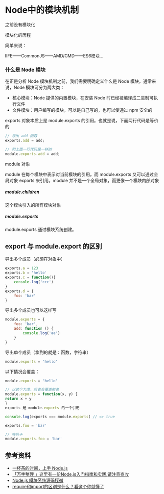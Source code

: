 # Node中的模块机制 



之前没有模块化

模块化的历程

简单来说：

IIFE——CommonJS——AMD/CMD——ES6模块...





### 什么是 Node 模块

在正是分析 Node 模块机制之前，我们需要明确定义什么是 Node 模块。通常来说，Node 模块可分为两大类：

- 核心模块：Node 提供的内置模块，在安装 Node 时已经被编译成二进制可执行文件
- 文件模块：用户编写的模块，可以是自己写的，也可以使通过 npm 安全的





exports 对象本质上是 module.exports 的引用。也就是说，下面两行代码是等价的

```javascript
// 导出 add 函数
exports.add = add;

// 和上面一行代码是一样的
module.exports.add = add;
```





module 对象

module 在每个模块中表示对当前模块的引用。而 module.exports 又可以通过全局对象 exports 来引用。module 并不是一个全局对象，而更像一个模块内部对象

##### module.children

这个模块引入的所有模块对象

##### module.exports 

module.exports 通过模块系统创建。









## export 与 module.export 的区别

导出多个成员（必须在对象中）

```javascript
exports.a = 123
exports.b = 'hello'
exports.c = function(){
	console.log('ccc')
}
exports.d = {
	foo: 'bar'
}
```


导出多个成员也可以这样写

```javascript
module.exports = {
    foo: 'bar',
    add: function () {
    	console.log('aa')
    }
}
```

导出单个成员（拿到的就是：函数，字符串）

```javascript
module.exports = 'hello'
```

以下情况会覆盖：

```javascript
module.exports = 'hello'

// 以这个为准，后者会覆盖前者
module.exports = function(x, y) {
return x + y
}
exports 是 module.exports 的一个引用

console.log(exports === module.exports) // => true

exports.foo = 'bar'

// 等价于
module.exports.foo = 'bar'
```









## 参考资料

- [一杯茶的时间，上手 Node.js](https://tuture.co/2019/12/03/892fa12/)
- [「万字整理 」这里有一份Node.js入门指南和实践,请注意查收](https://juejin.cn/post/6844904029219192839)
- [Node.js 模块系统源码探微](https://mp.weixin.qq.com/s?__biz=MzI0NTE5NzYyMw==&mid=2247483885&idx=1&sn=eb4dd408d58774dc1587f0d6705eb8a2&chksm=e9537fb5de24f6a310a36b8d46623ec534a94a5ff09d7deb6191124e14c39b0667ef465059e4&mpshare=1&scene=1&srcid=&sharer_sharetime=1575817441587&sharer_shareid=778ad5bf3b27e0078eb105d7277263f6#rd)
- [require和import的区别是什么？看这个你就懂了](https://segmentfault.com/a/1190000014434944)